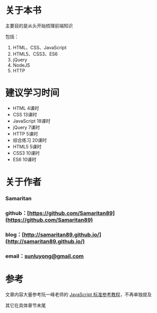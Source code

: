 # 关于本书

主要目的是从头开始梳理前端知识

包括：

1. HTML、CSS、JavaScript
2. HTML5、CSS3、ES6
3. jQuery
4. NodeJS
5. HTTP

# 建议学习时间

* HTML 4课时
* CSS 13课时
* JavaScript 18课时
* jQuery 7课时
* HTTP 5课时
* 综合练习 20课时
* HTML5 5课时
* CSS3 10课时
* ES6 10课时


# 关于作者

### Samaritan

### github：[https://github.com/Samaritan89](https://github.com/Samaritan89)
### blog：[http://samaritan89.github.io/](http://samaritan89.github.io/)
### email：[sunluyong@gmail.com](mailto:sunluyong@gmail.com)

# 参考

文章内容大量参考阮一峰老师的 [JavaScript 标准参考教程](http://javascript.ruanyifeng.com/)，不再单独提及

其它在具体章节末尾
<script>
	window.addEventListener('load', function(){
		$(function(){
			$('a[href^=mailto]').each(function(index, ele){
				ele.target = '';
			});
		});
	}, false);
</script>
